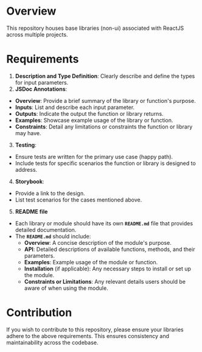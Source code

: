 # Overview

This repository houses base libraries (non-ui) associated with ReactJS across multiple projects.

# Requirements

1. **Description and Type Definition**: Clearly describe and define the types for input parameters.
2. **JSDoc Annotations**:

- **Overview**: Provide a brief summary of the library or function's purpose.
- **Inputs**: List and describe each input parameter.
- **Outputs**: Indicate the output the function or library returns.
- **Examples**: Showcase example usage of the library or function.
- **Constraints**: Detail any limitations or constraints the function or library may have.

3. **Testing**:

- Ensure tests are written for the primary use case (happy path).
- Include tests for specific scenarios the function or library is designed to address.

4. **Storybook**:

- Provide a link to the design.
- List test scenarios for the cases mentioned above.

5. **README file**

- Each library or module should have its own **`README.md`** file that provides detailed documentation.
- The **`README.md`** should include:
  - **Overview**: A concise description of the module's purpose.
  - **API**: Detailed descriptions of available functions, methods, and their parameters.
  - **Examples**: Example usage of the module or function.
  - **Installation** (if applicable): Any necessary steps to install or set up the module.
  - **Constraints or Limitations**: Any relevant details users should be aware of when using the module.

# Contribution

If you wish to contribute to this repository, please ensure your libraries adhere to the above requirements. This ensures consistency and maintainability across the codebase.
